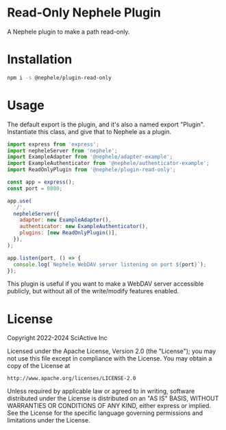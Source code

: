 # Read-Only Nephele Plugin

A Nephele plugin to make a path read-only.

# Installation

```sh
npm i -s @nephele/plugin-read-only
```

# Usage

The default export is the plugin, and it's also a named export "Plugin". Instantiate this class, and give that to Nephele as a plugin.

```js
import express from 'express';
import nepheleServer from 'nephele';
import ExampleAdapter from '@nephele/adapter-example';
import ExampleAuthenticator from '@nephele/authenticator-example';
import ReadOnlyPlugin from '@nephele/plugin-read-only';

const app = express();
const port = 8080;

app.use(
  '/',
  nepheleServer({
    adapter: new ExampleAdapter(),
    authenticator: new ExampleAuthenticator(),
    plugins: [new ReadOnlyPlugin()],
  }),
);

app.listen(port, () => {
  console.log(`Nephele WebDAV server listening on port ${port}`);
});
```

This plugin is useful if you want to make a WebDAV server accessible publicly, but without all of the write/modify features enabled.

# License

Copyright 2022-2024 SciActive Inc

Licensed under the Apache License, Version 2.0 (the "License");
you may not use this file except in compliance with the License.
You may obtain a copy of the License at

    http://www.apache.org/licenses/LICENSE-2.0

Unless required by applicable law or agreed to in writing, software
distributed under the License is distributed on an "AS IS" BASIS,
WITHOUT WARRANTIES OR CONDITIONS OF ANY KIND, either express or implied.
See the License for the specific language governing permissions and
limitations under the License.
